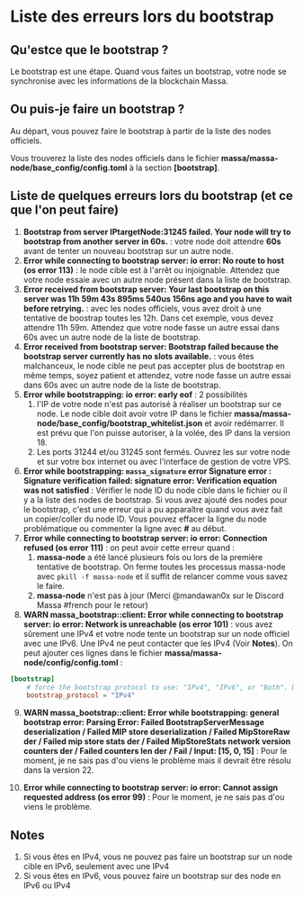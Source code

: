 # Liste des erreurs lors du bootstrap
## Qu'estce que le bootstrap ?
Le bootstrap est une étape. Quand vous faites un bootstrap, votre node se synchronise avec les informations de la blockchain Massa.

## Ou puis-je faire un bootstrap ?
Au départ, vous pouvez faire le bootstrap à partir de la liste des nodes officiels.

Vous trouverez la liste des nodes officiels dans le fichier **massa/massa-node/base_config/config.toml** à la section **[bootstrap]**.

## Liste de quelques erreurs lors du bootstrap (et ce que l'on peut faire)
1. **Bootstrap from server IPtargetNode:31245 failed. Your node will try to bootstrap from another server in 60s.** : votre node doit attendre **60s** avant de tenter un nouveau bootstrap sur un autre node.
2. **Error while connecting to bootstrap server: io error: No route to host (os error 113)** : le node cible est à l'arrêt ou injoignable. Attendez que votre node essaie avec un autre node présent dans la liste de bootstrap.
3. **Error received from bootstrap server: Your last bootstrap on this server was 11h 59m 43s 895ms 540us 156ns ago and you have to wait before retrying.** : avec les nodes officiels, vous avez droit à une tentative de boostrap toutes les 12h. Dans cet exemple, vous devez attendre 11h 59m. Attendez que votre node fasse un autre essai dans 60s avec un autre node de la liste de bootstrap.
4. **Error received from bootstrap server: Bootstrap failed because the bootstrap server currently has no slots available.** : vous êtes malchanceux, le node cible ne peut pas accepter plus de bootstrap en même temps, soyez patient et attendez, votre node fasse un autre essai dans 60s avec un autre node de la liste de bootstrap.
5. **Error while bootstrapping: io error: early eof** : 2 possibilités
	1. l'IP de votre node n'est pas autorisé à réaliser un bootstrap sur ce node. Le node cible doit avoir votre IP dans le fichier **massa/massa-node/base_config/bootstrap_whitelist.json** et avoir redémarrer. Il est prévu que l'on puisse autoriser, à la volée, des IP dans la version 18.
	2. Les ports 31244 et/ou 31245 sont fermés. Ouvrez les sur votre node et sur votre box internet ou avec l'interface de gestion de votre VPS.
6. **Error while bootstrapping: `massa_signature` error Signature error : Signature verification failed: signature error: Verification equation was not satisfied** : Vérifier le node ID du node cible dans le fichier ou il y a la liste des nodes de bootstrap. Si vous avez ajouté des nodes pour le bootstrap, c'est une erreur qui a pu apparaître quand vous avez fait un copier/coller du node ID. Vous pouvez effacer la ligne du node problématique ou commenter la ligne avec **#** au début.
7. **Error while connecting to bootstrap server: io error: Connection refused (os error 111)** : on peut avoir cette erreur quand :
    1. **massa-node** a été lancé plusieurs fois ou lors de la première tentative de bootstrap. On ferme toutes les processus massa-node avec `pkill -f massa-node` et il suffit de relancer comme vous savez le faire.
    2. **massa-node** n'est pas à jour (Merci @mandawan0x sur le Discord Massa #french pour le retour)
8. **WARN massa_bootstrap::client: Error while connecting to bootstrap server: io error: Network is unreachable (os error 101)** : vous avez sûrement une IPv4 et votre node tente un bootstrap sur un node officiel avec une IPv6. Une IPv4 ne peut contacter que les IPv4 (Voir **Notes**). On peut ajouter ces lignes dans le fichier **massa/massa-node/config/config.toml** :

```toml
[bootstrap]
    # force the bootstrap protocol to use: "IPv4", "IPv6", or "Both". Defaults to using both protocols.
    bootstrap_protocol = "IPv4"
 ```

9. **WARN massa_bootstrap::client: Error while bootstrapping: general bootstrap error: Parsing Error: Failed BootstrapServerMessage deserialization / Failed MIP store deserialization / Failed MipStoreRaw der / Failed mip store stats der / Failed MipStoreStats network version counters der / Failed counters len der / Fail / Input: [15, 0, 15]** : Pour le moment, je ne sais pas d'ou viens le problème mais il devrait être résolu dans la version 22.

10. **Error while connecting to bootstrap server: io error: Cannot assign requested address (os error 99)** : Pour le moment, je ne sais pas d'ou viens le problème.

## Notes
1. Si vous êtes en IPv4, vous ne pouvez pas faire un bootstrap sur un node cible en IPv6, seulement avec une IPv4
2. Si vous êtes en IPv6, vous pouvez faire un bootstrap sur des node en IPv6 ou IPv4
